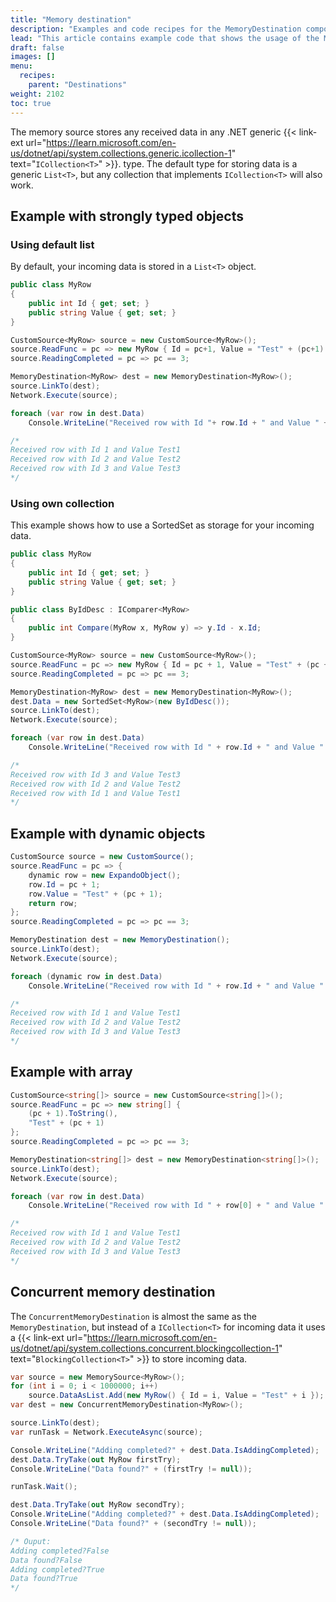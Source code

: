```yaml
---
title: "Memory destination"
description: "Examples and code recipes for the MemoryDestination component."
lead: "This article contains example code that shows the usage of the MemoryDestination component."
draft: false
images: []
menu:
  recipes:
    parent: "Destinations"
weight: 2102
toc: true
---
```


The memory source stores any received data in any .NET generic 
{{< link-ext url="https://learn.microsoft.com/en-us/dotnet/api/system.collections.generic.icollection-1" text="<code>ICollection&lt;T&gt;</code>" >}}. type. The default type for storing data is a generic `List<T>`, but any collection that implements `ICollection<T>` will also work. 

## Example with strongly typed objects

### Using default list

By default, your incoming data is stored in a `List<T>` object. 
```C#
public class MyRow
{
    public int Id { get; set; }
    public string Value { get; set; }
}

CustomSource<MyRow> source = new CustomSource<MyRow>();
source.ReadFunc = pc => new MyRow { Id = pc+1, Value = "Test" + (pc+1) };
source.ReadingCompleted = pc => pc == 3;

MemoryDestination<MyRow> dest = new MemoryDestination<MyRow>();
source.LinkTo(dest);
Network.Execute(source);

foreach (var row in dest.Data) 
    Console.WriteLine("Received row with Id "+ row.Id + " and Value " + row.Value);

/*
Received row with Id 1 and Value Test1
Received row with Id 2 and Value Test2
Received row with Id 3 and Value Test3
*/
```

### Using own collection

This example shows how to use a SortedSet as storage for your incoming data. 

```C#
public class MyRow
{
    public int Id { get; set; }
    public string Value { get; set; }
}

public class ByIdDesc : IComparer<MyRow>
{
    public int Compare(MyRow x, MyRow y) => y.Id - x.Id;
}

CustomSource<MyRow> source = new CustomSource<MyRow>();
source.ReadFunc = pc => new MyRow { Id = pc + 1, Value = "Test" + (pc + 1) };
source.ReadingCompleted = pc => pc == 3;

MemoryDestination<MyRow> dest = new MemoryDestination<MyRow>();
dest.Data = new SortedSet<MyRow>(new ByIdDesc());
source.LinkTo(dest);
Network.Execute(source);

foreach (var row in dest.Data)
    Console.WriteLine("Received row with Id " + row.Id + " and Value " + row.Value);

/*
Received row with Id 3 and Value Test3
Received row with Id 2 and Value Test2
Received row with Id 1 and Value Test1
*/
```

## Example with dynamic objects

```C#
CustomSource source = new CustomSource();
source.ReadFunc = pc => {
    dynamic row = new ExpandoObject();
    row.Id = pc + 1;
    row.Value = "Test" + (pc + 1);
    return row;
};
source.ReadingCompleted = pc => pc == 3;

MemoryDestination dest = new MemoryDestination();
source.LinkTo(dest);
Network.Execute(source);

foreach (dynamic row in dest.Data)
    Console.WriteLine("Received row with Id " + row.Id + " and Value " + row.Value);

/*
Received row with Id 1 and Value Test1
Received row with Id 2 and Value Test2
Received row with Id 3 and Value Test3
*/
```

## Example with array

```C#
CustomSource<string[]> source = new CustomSource<string[]>();
source.ReadFunc = pc => new string[] {
    (pc + 1).ToString(),
    "Test" + (pc + 1)
};
source.ReadingCompleted = pc => pc == 3;

MemoryDestination<string[]> dest = new MemoryDestination<string[]>();
source.LinkTo(dest);
Network.Execute(source);

foreach (var row in dest.Data)
    Console.WriteLine("Received row with Id " + row[0] + " and Value " + row[1]);

/*
Received row with Id 1 and Value Test1
Received row with Id 2 and Value Test2
Received row with Id 3 and Value Test3
*/
```

## Concurrent memory destination

The `ConcurrentMemoryDestination` is almost the same as the `MemoryDestination`, but instead of a `ICollection<T>` for incoming data it uses a {{< link-ext url="https://learn.microsoft.com/en-us/dotnet/api/system.collections.concurrent.blockingcollection-1" text="<code>BlockingCollection&lt;T&gt;</code>" >}} to store incoming data. 

```C#
var source = new MemorySource<MyRow>();
for (int i = 0; i < 1000000; i++)
    source.DataAsList.Add(new MyRow() { Id = i, Value = "Test" + i });
var dest = new ConcurrentMemoryDestination<MyRow>();

source.LinkTo(dest);
var runTask = Network.ExecuteAsync(source);

Console.WriteLine("Adding completed?" + dest.Data.IsAddingCompleted);
dest.Data.TryTake(out MyRow firstTry);
Console.WriteLine("Data found?" + (firstTry != null));

runTask.Wait();

dest.Data.TryTake(out MyRow secondTry);
Console.WriteLine("Adding completed?" + dest.Data.IsAddingCompleted);
Console.WriteLine("Data found?" + (secondTry != null));

/* Ouput:
Adding completed?False
Data found?False
Adding completed?True
Data found?True
*/
```